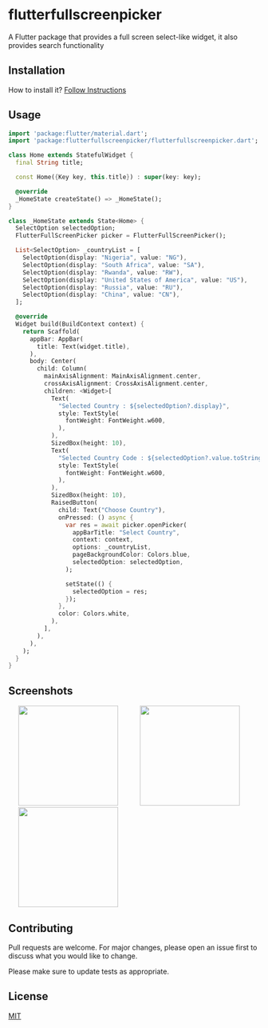 # flutterfullscreenpicker

A Flutter package that provides a full screen select-like widget, it also provides search functionality 

## Installation

How to install it? [Follow Instructions](
https://pub.dev/packages/flutterfullscreenpicker#-installing-tab-)

## Usage
```dart
import 'package:flutter/material.dart';
import 'package:flutterfullscreenpicker/flutterfullscreenpicker.dart';

class Home extends StatefulWidget {
  final String title;

  const Home({Key key, this.title}) : super(key: key);

  @override
  _HomeState createState() => _HomeState();
}

class _HomeState extends State<Home> {
  SelectOption selectedOption;
  FlutterFullScreenPicker picker = FlutterFullScreenPicker();

  List<SelectOption> _countryList = [
    SelectOption(display: "Nigeria", value: "NG"),
    SelectOption(display: "South Africa", value: "SA"),
    SelectOption(display: "Rwanda", value: "RW"),
    SelectOption(display: "United States of America", value: "US"),
    SelectOption(display: "Russia", value: "RU"),
    SelectOption(display: "China", value: "CN"),
  ];

  @override
  Widget build(BuildContext context) {
    return Scaffold(
      appBar: AppBar(
        title: Text(widget.title),
      ),
      body: Center(
        child: Column(
          mainAxisAlignment: MainAxisAlignment.center,
          crossAxisAlignment: CrossAxisAlignment.center,
          children: <Widget>[
            Text(
              "Selected Country : ${selectedOption?.display}",
              style: TextStyle(
                fontWeight: FontWeight.w600,
              ),
            ),
            SizedBox(height: 10),
            Text(
              "Selected Country Code : ${selectedOption?.value.toString()}",
              style: TextStyle(
                fontWeight: FontWeight.w600,
              ),
            ),
            SizedBox(height: 10),
            RaisedButton(
              child: Text("Choose Country"),
              onPressed: () async {
                var res = await picker.openPicker(
                  appBarTitle: "Select Country",
                  context: context,
                  options: _countryList,
                  pageBackgroundColor: Colors.blue,
                  selectedOption: selectedOption,
                );

                setState(() {
                  selectedOption = res;
                });
              },
              color: Colors.white,
            ),
          ],
        ),
      ),
    );
  }
}
```

## Screenshots
<p>
    <img src="https://raw.githubusercontent.com/lhamycodes/flutter_fullscreen_picker/master/screenshots/1.png" width="200px" height="auto" hspace="20"/>
    <img src="https://raw.githubusercontent.com/lhamycodes/flutter_fullscreen_picker/master/screenshots/2.png" width="200px" height="auto" hspace="20"/>
    <img src="https://raw.githubusercontent.com/lhamycodes/flutter_fullscreen_picker/master/screenshots/3.png" width="200px" height="auto" hspace="20"/>
</p>

## Contributing
Pull requests are welcome. For major changes, please open an issue first to discuss what you would like to change.

Please make sure to update tests as appropriate.

## License
[MIT](https://choosealicense.com/licenses/mit/)